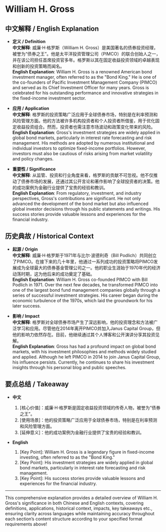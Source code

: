 # William H. Gross

## 中文解释 / English Explanation

* **定义 / Definition**  
  **中文解释**: 威廉·H·格罗斯（William H. Gross）是美国著名的债券投资经理，被誉为“债券之王”。他是太平洋投资管理公司（PIMCO）的联合创始人之一，并在该公司担任首席投资官多年。格罗斯以其在固定收益投资领域的卓越表现和创新的投资策略而闻名。  
  **English Explanation**: William H. Gross is a renowned American bond investment manager, often referred to as the "Bond King." He is one of the co-founders of Pacific Investment Management Company (PIMCO) and served as its Chief Investment Officer for many years. Gross is celebrated for his outstanding performance and innovative strategies in the fixed-income investment sector.

* **应用 / Application**  
  **中文解释**: 格罗斯的投资策略广泛应用于全球债券市场，特别是在利率预测和风险管理方面。他的方法被许多机构投资者和个人投资者所借鉴，用于优化固定收益投资组合。然而，投资者也需注意市场波动和政策变化带来的风险。  
  **English Explanation**: Gross's investment strategies are widely applied in global bond markets, particularly in interest rate forecasting and risk management. His methods are adopted by numerous institutional and individual investors to optimize fixed-income portfolios. However, investors must also be cautious of risks arising from market volatility and policy changes.

* **重要性 / Significance**  
  **中文解释**: 从监管、投资和行业角度来看，格罗斯的贡献不可忽视。他不仅推动了债券市场的发展，还通过其公开言论和著作影响了全球投资者的决策。他的成功案例为金融行业提供了宝贵的经验和教训。  
  **English Explanation**: From regulatory, investment, and industry perspectives, Gross's contributions are significant. He not only advanced the development of the bond market but also influenced global investor decisions through his public statements and writings. His success stories provide valuable lessons and experiences for the financial industry.

## 历史典故 / Historical Context

* **起源 / Origin**  
  **中文解释**: 威廉·H·格罗斯于1971年与比尔·波德利奇（Bill Podlich）共同创立了PIMCO。在接下来的几十年里，他通过一系列成功的投资策略将PIMCO发展成为全球最大的债券基金管理公司之一。他的职业生涯始于1970年代的经济动荡时期，这为他后来的成功奠定了基础。  
  **English Explanation**: William H. Gross co-founded PIMCO with Bill Podlich in 1971. Over the next few decades, he transformed PIMCO into one of the largest bond fund management companies globally through a series of successful investment strategies. His career began during the economic turbulence of the 1970s, which laid the groundwork for his later success.

* **影响 / Impact**  
  **中文解释**: 格罗斯对全球债券市场产生了深远影响，他的投资理念和方法被广泛学习和应用。尽管他在2014年离开PIMCO并加入Janus Capital Group，但他的影响力依然存在。目前，他继续通过其个人博客和公开演讲分享其投资见解。  
  **English Explanation**: Gross has had a profound impact on global bond markets, with his investment philosophies and methods widely studied and applied. Although he left PIMCO in 2014 to join Janus Capital Group, his influence persists. Currently, he continues to share his investment insights through his personal blog and public speeches.

## 要点总结 / Takeaway

* **中文**  
  1. [核心价值]：威廉·H·格罗斯是固定收益投资领域的传奇人物，被誉为“债券之王”。
  2. [使用场景]：他的投资策略广泛应用于全球债券市场，特别是在利率预测和风险管理方面。
  3. [延伸意义]：他的成功案例为金融行业提供了宝贵的经验和教训。

* **English**  
  1. [Key Point]: William H. Gross is a legendary figure in fixed-income investing, often referred to as the "Bond King."
  2. [Key Point]: His investment strategies are widely applied in global bond markets, particularly in interest rate forecasting and risk management.
  3. [Key Point]: His success stories provide valuable lessons and experiences for the financial industry.

---

This comprehensive explanation provides a detailed overview of William H. Gross's significance in both Chinese and English contexts, covering definitions, applications, historical context, impacts, key takeaways etc., ensuring clarity across languages while maintaining accuracy throughout each section’s content structure according to your specified format requirements above!